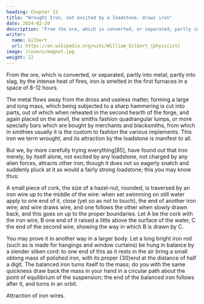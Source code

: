 ```yaml
---
heading: Chapter 11
title: "Wrought Iron, not excited by a loadstone, draws iron"
date: 2024-02-20
description: "From the ore, which is converted, or separated, partly into metal, partly into slag, by the intense heat of fires, iron is smelted in the first furnaces in a space of 8-12 hours"
writer:
  name: Gilbert
  url: https://en.wikipedia.org/wiki/William_Gilbert_(physicist)
image: /covers/magnet.jpg
weight: 22
---
```



From the ore, which is converted, or separated, partly into metal, partly into slag, by the intense heat of fires, iron is smelted in the first furnaces in a space of 8-12 hours. 

The metal flows away from the dross and useless matter, forming a large and long mass, which being subjected to a sharp hammering is cut into parts, out of which when reheated in the second hearth of the forge, and again placed on the anvil, the smiths fashion quadrangular lumps, or more specially bars which are bought by merchants and blacksmiths, from which in smithies usually it is the custom to fashion the various implements. This iron we term wrought, and its attraction by the loadstone is manifest to all. 

But we, by more carefully trying everything[85], have found out that iron merely, by itself alone, not excited by any loadstone, not charged by any alien forces, attracts other iron; though it does not so eagerly snatch and suddenly pluck at it as would a fairly strong loadstone; this you may know thus: 

A small piece of cork, the size of a hazel-nut, rounded, is traversed by an iron wire up to the middle of the wire: when set swimming on still water apply to one end of it, close (yet so as not to touch), the end of another iron wire; and wire draws wire, and one follows the other when slowly drawn back, and this goes on up to the proper boundaries. Let A be the cork with the iron wire, B one end of it raised a little above the surface of the water, C the end of the second wire, showing the way in which B is drawn by C. 

You may prove it in another way in a larger body. Let a long bright iron rod (such as is made for hangings and window curtains) be hung in balance by a slender silken cord: to one end of this as it rests in the air bring a small oblong mass of polished iron, with its proper {30}end at the distance of half a digit. The balanced iron turns itself to the mass; do you with the same quickness draw back the mass in your hand in a circular path about the point of equilibrium of the suspension; the end of the balanced iron follows after it, and turns in an orbit.

Attraction of iron wires.
